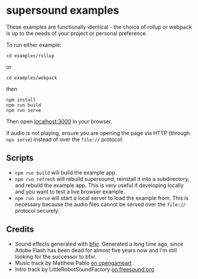 # supersound examples

These examples are functionally identical - the choice of rollup or webpack is up to the needs of your project or personal preference.

To run either example:

```
cd examples/rollup
```
or
```
cd examples/webpack
```

then

```
npm install
npm run build
npm run serve
```

Then open [localhost:3000](http://localhost:3000) in your browser.

If audio is not playing, ensure you are opening the page via HTTP (through `npx serve`) instead of over the `file://` protocol.

## Scripts

- `npm run build` will build the example app.
- `npm run refresh` will rebuild supersound, reinstall it into a subdirectory, and rebuild the example app. This is very useful if developing locally and you want to test a live browser example.
- `npm run serve` will start a local server to load the example from. This is necessary because the audio files cannot be served over the `file://` protocol securely.

## Credits

- Sound effects generated with [bfxr](https://www.bfxr.net/). Generated a long time ago, since Adobe Flash has been dead for almost five years now and I'm still looking for the successor to bfxr.
- Music track by Matthew Pablo [on opengameart](https://opengameart.org/content/space-boss-battle-theme)
- Intro track by LittleRobotSoundFactory [on freesound.org](https://freesound.org/people/LittleRobotSoundFactory/sounds/320969/?)